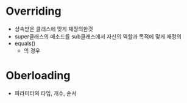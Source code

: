 # Overriding

- 상속받은 클래스에 맞게 재정의한것
- super클래스의 메소드를 sub클래스에서 자신의 역할과 목적에 맞게 재정의
- equals()
  - 의 경우

# Oberloading

- 파라미터의 타입, 개수, 순서
